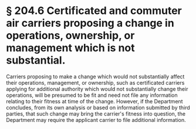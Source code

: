 # § 204.6   Certificated and commuter air carriers proposing a change in operations, ownership, or management which is not substantial.

Carriers proposing to make a change which would not substantially affect their operations, management, or ownership, such as certificated carriers applying for additional authority which would not substantially change their operations, will be presumed to be fit and need not file any information relating to their fitness at time of the change. However, if the Department concludes, from its own analysis or based on information submitted by third parties, that such change may bring the carrier's fitness into question, the Department may require the applicant carrier to file additional information.




